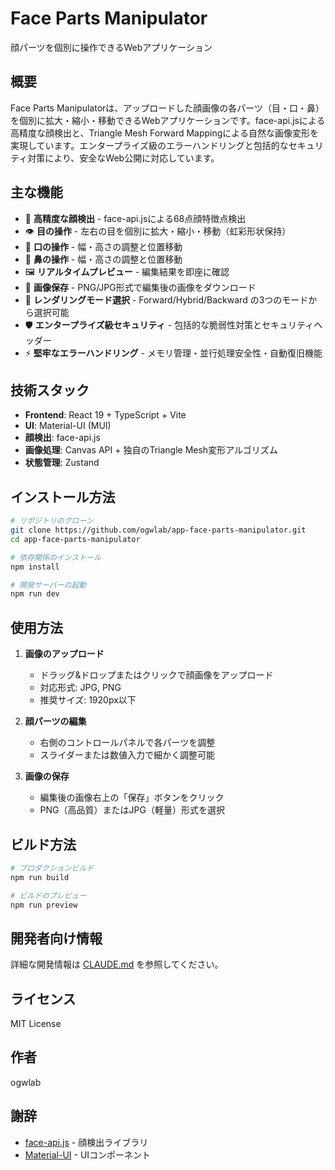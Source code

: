 # Face Parts Manipulator

顔パーツを個別に操作できるWebアプリケーション

## 概要

Face Parts Manipulatorは、アップロードした顔画像の各パーツ（目・口・鼻）を個別に拡大・縮小・移動できるWebアプリケーションです。face-api.jsによる高精度な顔検出と、Triangle Mesh Forward Mappingによる自然な画像変形を実現しています。エンタープライズ級のエラーハンドリングと包括的なセキュリティ対策により、安全なWeb公開に対応しています。

## 主な機能

- 🎯 **高精度な顔検出** - face-api.jsによる68点顔特徴点検出
- 👁️ **目の操作** - 左右の目を個別に拡大・縮小・移動（虹彩形状保持）
- 👄 **口の操作** - 幅・高さの調整と位置移動
- 👃 **鼻の操作** - 幅・高さの調整と位置移動
- 🖼️ **リアルタイムプレビュー** - 編集結果を即座に確認
- 💾 **画像保存** - PNG/JPG形式で編集後の画像をダウンロード
- 🎨 **レンダリングモード選択** - Forward/Hybrid/Backward の3つのモードから選択可能
- 🛡️ **エンタープライズ級セキュリティ** - 包括的な脆弱性対策とセキュリティヘッダー
- ⚡ **堅牢なエラーハンドリング** - メモリ管理・並行処理安全性・自動復旧機能

## 技術スタック

- **Frontend**: React 19 + TypeScript + Vite
- **UI**: Material-UI (MUI)
- **顔検出**: face-api.js
- **画像処理**: Canvas API + 独自のTriangle Mesh変形アルゴリズム
- **状態管理**: Zustand

## インストール方法

```bash
# リポジトリのクローン
git clone https://github.com/ogwlab/app-face-parts-manipulator.git
cd app-face-parts-manipulator

# 依存関係のインストール
npm install

# 開発サーバーの起動
npm run dev
```

## 使用方法

1. **画像のアップロード**
   - ドラッグ&ドロップまたはクリックで顔画像をアップロード
   - 対応形式: JPG, PNG
   - 推奨サイズ: 1920px以下

2. **顔パーツの編集**
   - 右側のコントロールパネルで各パーツを調整
   - スライダーまたは数値入力で細かく調整可能

3. **画像の保存**
   - 編集後の画像右上の「保存」ボタンをクリック
   - PNG（高品質）またはJPG（軽量）形式を選択

## ビルド方法

```bash
# プロダクションビルド
npm run build

# ビルドのプレビュー
npm run preview
```

## 開発者向け情報

詳細な開発情報は [CLAUDE.md](./CLAUDE.md) を参照してください。

## ライセンス

MIT License

## 作者

ogwlab

## 謝辞

- [face-api.js](https://github.com/justadudewhohacks/face-api.js) - 顔検出ライブラリ
- [Material-UI](https://mui.com/) - UIコンポーネント